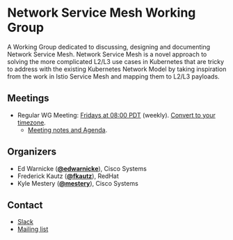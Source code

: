 <!---
This is an autogenerated file!

Please do not edit this file directly, but instead make changes to the
sigs.yaml file in the project root.

To understand how this file is generated, see https://git.k8s.io/community/generator/README.md
--->
# Network Service Mesh Working Group

A Working Group dedicated to discussing, designing and documenting Network Service Mesh.  Network Service Mesh is a novel approach to solving the more complicated L2/L3 use cases in Kubernetes that are tricky to address with the existing Kubernetes Network Model by taking inspiration from the work in Istio Service Mesh and mapping them to L2/L3 payloads.

## Meetings
* Regular WG Meeting: [Fridays at 08:00 PDT](https://docs.google.com/document/d/1C9NKjo0PWNWypROEO9-Y6haw5h9Xmurvl14SXpciz2Y/edit#heading=h.rc9df0a6n3ng) (weekly). [Convert to your timezone](http://www.thetimezoneconverter.com/?t=08:00&tz=PDT).
  * [Meeting notes and Agenda](https://docs.google.com/document/d/1C9NKjo0PWNWypROEO9-Y6haw5h9Xmurvl14SXpciz2Y/edit#heading=h.rc9df0a6n3ng).

## Organizers

* Ed Warnicke (**[@edwarnicke](https://github.com/edwarnicke)**), Cisco Systems
* Frederick Kautz (**[@fkautz](https://github.com/fkautz)**), RedHat
* Kyle Mestery (**[@mestery](https://github.com/mestery)**), Cisco Systems

## Contact
* [Slack](https://kubernetes.slack.com/messages/wg-network-service-mesh)
* [Mailing list](https://groups.google.com/forum/#!forum/networkservicemesh)

<!-- BEGIN CUSTOM CONTENT -->

<!-- END CUSTOM CONTENT -->
